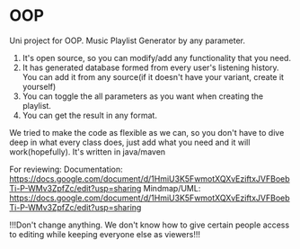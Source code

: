 # OOP
Uni project for OOP.
Music Playlist Generator by any parameter.
1. It's open source, so you can modify/add any functionality that you need.
2. It has generated database formed from every user's listening history. You can add it from any source(if it doesn't have your variant, create it yourself)
3. You can toggle the all parameters as you want when creating the playlist.
4. You can get the result in any format.

We tried to make the code as flexible as we can, so you don't have to dive deep in what every class does, just add what you need and it will work(hopefully).
It's written in java/maven


For reviewing:
Documentation: https://docs.google.com/document/d/1HmiU3K5FwmotXQXvEziftxJVFBoebTi-P-WMv3ZpfZc/edit?usp=sharing
Mindmap/UML: https://docs.google.com/document/d/1HmiU3K5FwmotXQXvEziftxJVFBoebTi-P-WMv3ZpfZc/edit?usp=sharing

!!!Don't change anything. We don't know how to give certain people access to editing while keeping everyone else as viewers!!!

